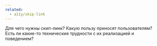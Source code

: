 ```yaml
---
related:
  - a11y/skip-link
---
```


Для чего нужны скип-линк? Какую пользу приносят пользователям? Есть ли какие-то технические трудности с их реализацией и поведением?
